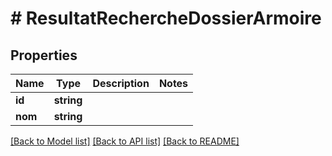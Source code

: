 # # ResultatRechercheDossierArmoire

## Properties

Name | Type | Description | Notes
------------ | ------------- | ------------- | -------------
**id** | **string** |  |
**nom** | **string** |  |

[[Back to Model list]](../../README.md#models) [[Back to API list]](../../README.md#endpoints) [[Back to README]](../../README.md)
